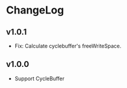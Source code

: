 # ChangeLog

## v1.0.1

*   Fix: Calculate cyclebuffer's freeWriteSpace.

## v1.0.0

*   Support CycleBuffer
